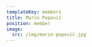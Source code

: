 ```yaml
---
templateKey: members
title: Marin Popović
position: member
image:
  src: /img/marin-popović.jpg
---
```

